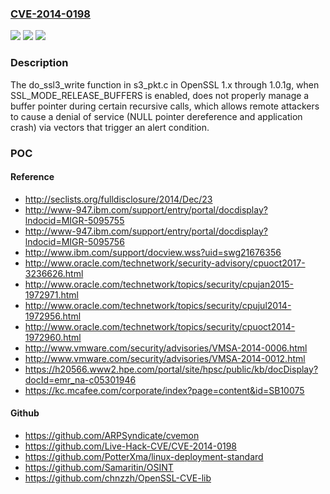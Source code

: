 ### [CVE-2014-0198](https://cve.mitre.org/cgi-bin/cvename.cgi?name=CVE-2014-0198)
![](https://img.shields.io/static/v1?label=Product&message=n%2Fa&color=blue)
![](https://img.shields.io/static/v1?label=Version&message=n%2Fa&color=blue)
![](https://img.shields.io/static/v1?label=Vulnerability&message=n%2Fa&color=brighgreen)

### Description

The do_ssl3_write function in s3_pkt.c in OpenSSL 1.x through 1.0.1g, when SSL_MODE_RELEASE_BUFFERS is enabled, does not properly manage a buffer pointer during certain recursive calls, which allows remote attackers to cause a denial of service (NULL pointer dereference and application crash) via vectors that trigger an alert condition.

### POC

#### Reference
- http://seclists.org/fulldisclosure/2014/Dec/23
- http://www-947.ibm.com/support/entry/portal/docdisplay?lndocid=MIGR-5095755
- http://www-947.ibm.com/support/entry/portal/docdisplay?lndocid=MIGR-5095756
- http://www.ibm.com/support/docview.wss?uid=swg21676356
- http://www.oracle.com/technetwork/security-advisory/cpuoct2017-3236626.html
- http://www.oracle.com/technetwork/topics/security/cpujan2015-1972971.html
- http://www.oracle.com/technetwork/topics/security/cpujul2014-1972956.html
- http://www.oracle.com/technetwork/topics/security/cpuoct2014-1972960.html
- http://www.vmware.com/security/advisories/VMSA-2014-0006.html
- http://www.vmware.com/security/advisories/VMSA-2014-0012.html
- https://h20566.www2.hpe.com/portal/site/hpsc/public/kb/docDisplay?docId=emr_na-c05301946
- https://kc.mcafee.com/corporate/index?page=content&id=SB10075

#### Github
- https://github.com/ARPSyndicate/cvemon
- https://github.com/Live-Hack-CVE/CVE-2014-0198
- https://github.com/PotterXma/linux-deployment-standard
- https://github.com/Samaritin/OSINT
- https://github.com/chnzzh/OpenSSL-CVE-lib


